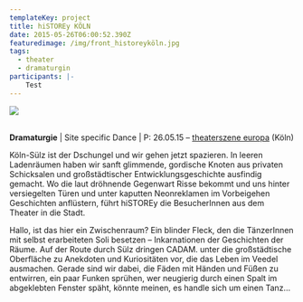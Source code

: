 ```yaml
---
templateKey: project
title: hiSTOREy KÖLN
date: 2015-05-26T06:00:52.390Z
featuredimage: /img/front_historeyköln.jpg
tags:
  - theater
  - dramaturgin
participants: |-
    Test
---
```

![](/img/quin.jpg)

\
**Dramaturgie** | Site specific Dance | P: 26.05.15 – [theaterszene europa](http://studiobuehnekoeln.de/theaterszene-europa-2016/archiv/theaterszene-europa-2015-ein-schwedisch-deutsches-festival/) (Köln)

Köln-Sülz ist der Dschungel und wir gehen jetzt spazieren. In leeren Ladenräumen haben wir sanft glimmende, gordische Knoten aus privaten Schicksalen und großstädtischer Entwicklungsgeschichte ausfindig gemacht. Wo die laut dröhnende Gegenwart Risse bekommt und uns hinter versiegelten Türen und unter kaputten Neonreklamen im Vorbeigehen Geschichten anflüstern, führt hiSTOREy die BesucherInnen aus dem Theater in die Stadt. 

Hallo, ist das hier ein Zwischenraum? Ein blinder Fleck, den die TänzerInnen mit selbst erarbeiteten Soli besetzen – Inkarnationen der Geschichten der Räume. Auf der Route durch Sülz dringen CADAM. unter die großstädtische Oberfläche zu Anekdoten und Kuriositäten vor, die das Leben im Veedel ausmachen. Gerade sind wir dabei, die Fäden mit Händen und Füßen zu entwirren, ein paar Funken sprühen, wer neugierig durch einen Spalt im abgeklebten Fenster späht, könnte meinen, es handle sich um einen Tanz…
